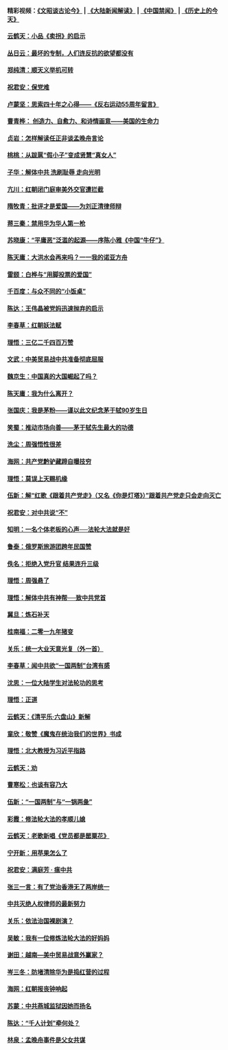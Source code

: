 #### 精彩视频：[《文昭谈古论今》](https://github.com/gfw-breaker/wenzhao/blob/master/README.md?t=01190330) | [《大陆新闻解读》](https://github.com/gfw-breaker/ntdtv-comedy/blob/master/README.md?t=01190330) | [《中国禁闻》](https://github.com/gfw-breaker/ntdtv-news/blob/master/README.md?t=01190330) | [《历史上的今天》](https://github.com/gfw-breaker/today-in-history/blob/master/README.md?t=01190330) 

#### [云鹤天：小品《卖拐》的启示](../pages/nsc993/n10984392.md?t=01190330) 

#### [丛日云：最坏的专制，人们连反抗的欲望都没有](../pages/nsc993/n10984377.md?t=01190330) 

#### [郑纯清：顺天义举机可转](../pages/nsc993/n10984369.md?t=01190330) 

#### [祝君安：保党难](../pages/nsc993/n10984362.md?t=01190330) 

#### [卢蒙坚：思索四十年之心得——《反右运动55周年留言》](../pages/nsc993/n10984355.md?t=01190330) 

#### [曹青桦： 创造力、自愈力、和诗情画意——美国的生命力](../pages/nsc993/n10984216.md?t=01190330) 

#### [贞岩：怎样解读任正非谈孟晚舟言论](../pages/nsc993/n10984650.md?t=01190330) 

#### [桃桃：从跋扈“假小子”变成贤慧“真女人”](../pages/nsc993/n10984416.md?t=01190330) 

#### [子华：解体中共 洗刷耻辱 走向光明](../pages/nsc993/n10984019.md?t=01190330) 

#### [亢川：红朝闭门庭审美外交官遭拦截](../pages/nsc993/n10984050.md?t=01190330) 

#### [隋牧青：批评才是爱国——为刘正清律师辩](../pages/nsc993/n10983057.md?t=01190330) 

#### [蒋三秦：禁用华为华人第一枪](../pages/nsc993/n10982973.md?t=01190330) 

#### [苏晓康：“平庸恶”泛滥的起源——序陈小雅《中国“牛仔”》](../pages/nsc993/n10982008.md?t=01190330) 

#### [陈天庸：大洪水会再来吗？一一我的诺亚方舟](../pages/nsc993/n10981086.md?t=01190330) 

#### [雷颐：白桦与“用脚投票的爱国”](../pages/nsc993/n10981048.md?t=01190330) 

#### [千百度：与众不同的“小饭桌”](../pages/nsc993/n10978639.md?t=01190330) 

#### [陈达：王伟晶被党妈迅速抛弃的启示](../pages/nsc993/n10976450.md?t=01190330) 

#### [李春草：红朝妖法赋](../pages/nsc993/n10976387.md?t=01190330) 

#### [理悟：三亿二千四百万赞](../pages/nsc993/n10975966.md?t=01190330) 

#### [文武：中美贸易战中共准备彻底屈服](../pages/nsc993/n10974571.md?t=01190330) 

#### [魏京生：中国真的大国崛起了吗？](../pages/nsc993/n10974530.md?t=01190330) 

#### [陈天庸：我为什么离开？](../pages/nsc993/n10974493.md?t=01190330) 

#### [张国庆：我是茅粉——谨以此文纪念茅于轼90岁生日](../pages/nsc993/n10974477.md?t=01190330) 

#### [笑蜀：推动市场向善——茅于轼先生最大的功德](../pages/nsc993/n10974451.md?t=01190330) 

#### [洗尘：周强悟性很差](../pages/nsc993/n10973701.md?t=01190330) 

#### [海网：共产党黔驴藏蹄自曝技穷](../pages/nsc993/n10969562.md?t=01190330) 

#### [理悟：莫误上天赐机缘](../pages/nsc993/n10969514.md?t=01190330) 

#### [伍新：解“红歌《跟着共产党走》（又名《你是灯塔》）”跟着共产党走只会走向灭亡](../pages/nsc993/n10969074.md?t=01190330) 

#### [祝君安：对中共说“不”](../pages/nsc993/n10968464.md?t=01190330) 

#### [知明：一名个体老板的心声──法轮大法就是好](../pages/nsc993/n10967473.md?t=01190330) 

#### [鲁泰：俄罗斯旅游团跨年民国赞](../pages/nsc993/n10967035.md?t=01190330) 

#### [佚名：拒绝入党升官  结果连升三级](../pages/nsc993/n10965069.md?t=01190330) 

#### [理悟：周强悬了](../pages/nsc993/n10965044.md?t=01190330) 

#### [理悟：解体中共有神帮──致中共党首](../pages/nsc993/n10963824.md?t=01190330) 

#### [冀旦：炼石补天](../pages/nsc993/n10963818.md?t=01190330) 

#### [桂南福：二零一九年猪变](../pages/nsc993/n10963774.md?t=01190330) 

#### [关乐：统一大业天意光复（外一首）](../pages/nsc993/n10963765.md?t=01190330) 

#### [李春草：闻中共欲“一国两制”台湾有感](../pages/nsc993/n10963761.md?t=01190330) 

#### [沈思：一位大陆学生对法轮功的思考](../pages/nsc993/n10960706.md?t=01190330) 

#### [理悟：正道](../pages/nsc993/n10960529.md?t=01190330) 

#### [云鹤天：《清平乐‧六盘山》新解](../pages/nsc993/n10959258.md?t=01190330) 

#### [童欣：敬赞《魔鬼在统治我们的世界》书成](../pages/nsc993/n10959244.md?t=01190330) 

#### [理悟：北大教授为习近平指路](../pages/nsc993/n10959234.md?t=01190330) 

#### [云鹤天：劝](../pages/nsc993/n10959226.md?t=01190330) 

#### [曹寒松：也谈有容乃大](../pages/nsc993/n10959191.md?t=01190330) 

#### [伍新：“一国两制”与“一锅两彘”](../pages/nsc993/n10958297.md?t=01190330) 

#### [彩霞：修法轮大法的孝顺儿媳](../pages/nsc993/n10958333.md?t=01190330) 

#### [云鹤天：老歌新唱《党员都是罂粟花》](../pages/nsc993/n10958225.md?t=01190330) 

#### [宁开新：用苹果怎么了](../pages/nsc993/n10955962.md?t=01190330) 

#### [祝君安：满庭芳 · 瘟中共](../pages/nsc993/n10955949.md?t=01190330) 

#### [张三一言：有了党治香港无了两岸统一](../pages/nsc993/n10955943.md?t=01190330) 

#### [中共灭绝人权律师的最新努力](../pages/nsc993/n10954725.md?t=01190330) 

#### [关乐：依法治国裸剧演？](../pages/nsc993/n10952420.md?t=01190330) 

#### [吴敏：我有一位修炼法轮大法的好妈妈](../pages/nsc993/n10952484.md?t=01190330) 

#### [谢田：越南—美中贸易战意外赢家？](../pages/nsc993/n10940351.md?t=01190330) 

#### [岑三冬：防堵清除华为是捣红营的过程](../pages/nsc993/n10952342.md?t=01190330) 

#### [海网：红朝报丧钟响起](../pages/nsc993/n10951480.md?t=01190330) 

#### [苏蒙：中共燕城监狱因她而扬名](../pages/nsc993/n10951476.md?t=01190330) 

#### [陈达：“千人计划”牵何处？](../pages/nsc993/n10951466.md?t=01190330) 

#### [林泉：孟晚舟事件是父女共谋](../pages/nsc993/n10947780.md?t=01190330) 

